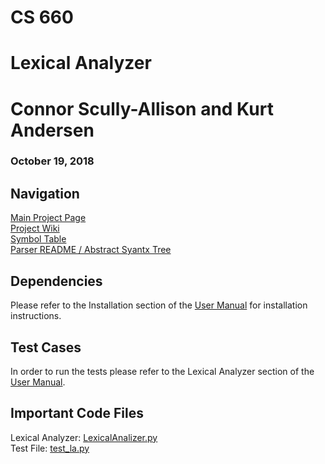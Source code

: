 # CS 660
# Lexical Analyzer

# Connor Scully-Allison and Kurt Andersen
### October 19, 2018

## Navigation
[Main Project Page](https://github.com/cscully-allison/C_Compilier)<br>
[Project Wiki](https://github.com/cscully-allison/C_Compilier/wiki/CS-660:-Connor-Scully-Allison-and-Kurt-Andersen)<br>
[Symbol Table](../SymbolTable)<br>
[Parser README / Abstract Syantx Tree](../Parser/) <br>




## Dependencies
Please refer to the Installation section of the [User Manual](https://github.com/cscully-allison/C_Compilier/wiki/User-Manual#build) for installation instructions.

## Test Cases
In order to run the tests please refer to the Lexical Analyzer section of the [User Manual](https://github.com/cscully-allison/C_Compilier/wiki/User-Manual#lex).

## Important Code Files
Lexical Analyzer: [LexicalAnalizer.py](LexicalAnalizer.py)<br>
Test File: [test_la.py](test_la.py)<br>
